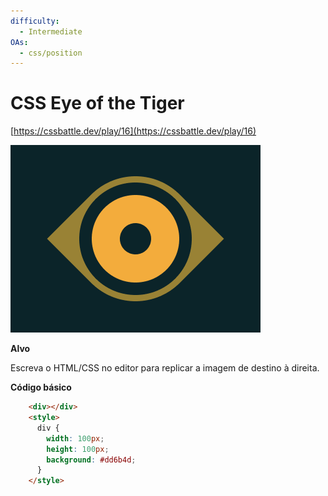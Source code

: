 ```yaml
---
difficulty:
  - Intermediate
OAs:
  - css/position
---
```


# CSS Eye of the Tiger

[https://cssbattle.dev/play/16](https://cssbattle.dev/play/16)

![CSS Equals](css-eye-of-the-tiger.png)

__Alvo__

Escreva o HTML/CSS no editor para replicar a imagem de destino à direita.

__Código básico__

```html
    <div></div>
    <style>
      div {
        width: 100px;
        height: 100px;
        background: #dd6b4d;
      }
    </style>
```
